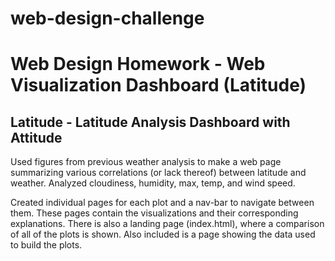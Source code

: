 # web-design-challenge
# Web Design Homework - Web Visualization Dashboard (Latitude)



## Latitude - Latitude Analysis Dashboard with Attitude

Used figures from previous weather analysis to make a web page summarizing various correlations (or lack thereof) between latitude and weather.  Analyzed cloudiness, humidity, max, temp, and wind speed.

Created individual pages for each plot and a nav-bar to navigate between them. These pages contain the visualizations and their corresponding explanations. There is also a landing page (index.html), where a comparison of all of the plots is shown.  Also included is a page showing the data used to build the plots.


